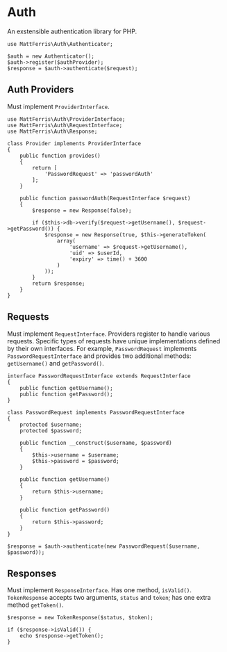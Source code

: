 Auth
====

An exstensible authentication library for PHP.

    use MattFerris\Auth\Authenticator;

    $auth = new Authenticator();
    $auth->register($authProvider);
    $response = $auth->authenticate($request);

Auth Providers
--------------

Must implement `ProviderInterface`.

    use MattFerris\Auth\ProviderInterface;
    use MattFerris\Auth\RequestInterface;
    use MattFerris\Auth\Response;

    class Provider implements ProviderInterface
    {
        public function provides()
        {
            return [
                'PasswordRequest' => 'passwordAuth'
            ];
        }

        public function passwordAuth(RequestInterface $request)
        {
            $response = new Response(false);

            if ($this->db->verify($request->getUsername(), $request->getPassword()) {
                $response = new Response(true, $this->generateToken(
                    array(
                        'username' => $request->getUsername(),
                        'uid' => $userId,
                        'expiry' => time() + 3600
                    )
                ));
            }
            return $response;
        }
    }

Requests
--------

Must implement `RequestInterface`. Providers register to handle various requests. Specific types of requests have unique implementations defined by their own interfaces. For example, `PasswordRequest` implements `PasswordRequestInterface` and provides two additional methods: `getUsername()` and `getPassword()`.

    interface PasswordRequestInterface extends RequestInterface
    {
        public function getUsername();
        public function getPassword();
    }

    class PasswordRequest implements PasswordRequestInterface
    {
        protected $username;
        protected $password;

        public function __construct($username, $password)
        {
            $this->username = $username;
            $this->password = $password;
        }

        public function getUsername()
        {
            return $this->username;
        }

        public function getPassword()
        {
            return $this->password;
        }
    }

    $response = $auth->authenticate(new PasswordRequest($username, $password));

Responses
---------

Must implement `ResponseInterface`. Has one method, `isValid()`. `TokenResponse` accepts two arguments, `status` and `token`; has one extra method `getToken()`.

    $response = new TokenResponse($status, $token);

    if ($response->isValid()) {
        echo $response->getToken();
    }
